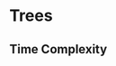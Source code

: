 # Trees

<!-- I personally like to think of stacks like _pancakes_ — I mean who doesn't like a stack of pancakes (tbh I do prefer waffles but...). Anways, just like a plate full of stacked pancakes, in a stack, you only have access to the top most element. Only after you remove the top most element can you access the next element in the stack (which is now the top most stack). The stack data structure follows a principle called LIFO which means "Last In, First Out" — meaning that the most recent element that you added (push) to the stack will be the first element to be removed (pop).<br /> <br />
If the pancake analogy didn't make much sense to you, here's some other analogies, a stack of... clothes, plates, books, towels, and the list goes on. "What can you use stacks for?" You may be asking. Well honestly I haven't personally used a stack outside of my courses and well this, but some ways to use a stack and some ways stacks have been used are to reverse a word, backtracking, parenthesis validation, among other things.  -->

## Time Complexity
<!-- **Search:** O(n) <br />
**Insertion:** O(1) <br />
**Access:** O(n) <br />
**Delete:** O(1) <br /> -->

